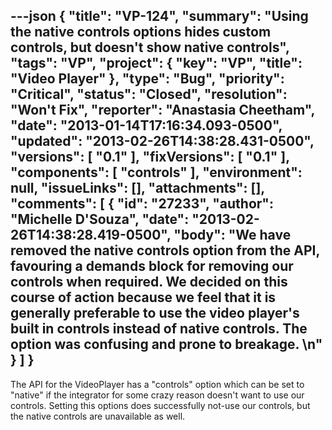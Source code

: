 ---json
{
  "title": "VP-124",
  "summary": "Using the native controls options hides custom controls, but doesn't show native controls",
  "tags": "VP",
  "project": {
    "key": "VP",
    "title": "Video Player"
  },
  "type": "Bug",
  "priority": "Critical",
  "status": "Closed",
  "resolution": "Won't Fix",
  "reporter": "Anastasia Cheetham",
  "date": "2013-01-14T17:16:34.093-0500",
  "updated": "2013-02-26T14:38:28.431-0500",
  "versions": [
    "0.1"
  ],
  "fixVersions": [
    "0.1"
  ],
  "components": [
    "controls"
  ],
  "environment": null,
  "issueLinks": [],
  "attachments": [],
  "comments": [
    {
      "id": "27233",
      "author": "Michelle D'Souza",
      "date": "2013-02-26T14:38:28.419-0500",
      "body": "We have removed the native controls option from the API, favouring a demands block for removing our controls when required. We decided on this course of action because we feel that it is generally preferable to use the video player's built in controls instead of native controls. The option was confusing and prone to breakage.&#x20;\n"
    }
  ]
}
---
The API for the VideoPlayer has a "controls" option which can be set to "native" if the integrator for some crazy reason doesn't want to use our controls. Setting this options does successfully not-use our controls, but the native controls are unavailable as well.

        